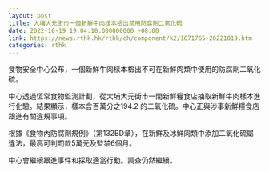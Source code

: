 ```yaml
---
layout: post
title: 大埔大元街市一個新鮮牛肉樣本檢出禁用防腐劑二氧化硫
date: 2022-10-19 19:04:18.000000000 +08:00
link: https://news.rthk.hk/rthk/ch/component/k2/1671765-20221019.htm
categories: rthk
---
```


食物安全中心公布，一個新鮮牛肉樣本檢出不可在新鮮肉類中使用的防腐劑二氧化硫。

中心透過恆常食物監測計劃，從大埔大元街市一間新鮮糧食店抽取新鮮牛肉樣本進行化驗。結果顯示，樣本含百萬分之194.2 的二氧化硫。中心正與涉事新鮮糧食店跟進有關違規事項。

根據《食物內防腐劑規例》（第132BD章），在新鮮及冰鮮肉類中添加二氧化硫屬違法，最高可判罰款5萬元及監禁6個月。

中心會繼續跟進事件和採取適當行動。調查仍然繼續。
